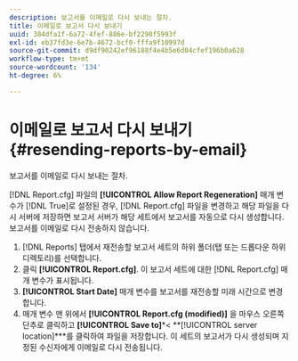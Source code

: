 ```yaml
---
description: 보고서를 이메일로 다시 보내는 절차.
title: 이메일로 보고서 다시 보내기
uuid: 384dfa1f-6a72-4fef-886e-bf2290f5993f
exl-id: eb37fd3e-6e7b-4672-bcf0-fffa9f10997d
source-git-commit: d9df90242ef96188f4e4b5e6d04cfef196b0a628
workflow-type: tm+mt
source-wordcount: '134'
ht-degree: 6%

---
```


# 이메일로 보고서 다시 보내기{#resending-reports-by-email}

보고서를 이메일로 다시 보내는 절차.

[!DNL Report.cfg] 파일의 **[!UICONTROL Allow Report Regeneration]** 매개 변수가 [!DNL True]로 설정된 경우, [!DNL Report.cfg] 파일을 변경하고 해당 파일을 다시 서버에 저장하면 보고서 서버가 해당 세트에서 보고서를 자동으로 다시 생성합니다. 보고서를 이메일로 다시 전송하지 않습니다.

1. [!DNL Reports] 탭에서 재전송할 보고서 세트의 하위 폴더(탭 또는 드롭다운 하위 디렉토리)를 선택합니다.
1. 클릭 **[!UICONTROL Report.cfg]**. 이 보고서 세트에 대한 [!DNL Report.cfg] 매개 변수가 표시됩니다.
1. **[!UICONTROL Start Date]** 매개 변수를 보고서를 재전송할 미래 시간으로 변경합니다.
1. 매개 변수 맨 위에서 **[!UICONTROL Report.cfg (modified)]** 을 마우스 오른쪽 단추로 클릭하고 **[!UICONTROL Save to]***&lt; **[!UICONTROL server location]***를 클릭하여 파일을 저장합니다.
이 세트의 보고서가 다시 생성되며 지정된 수신자에게 이메일로 다시 전송됩니다.
